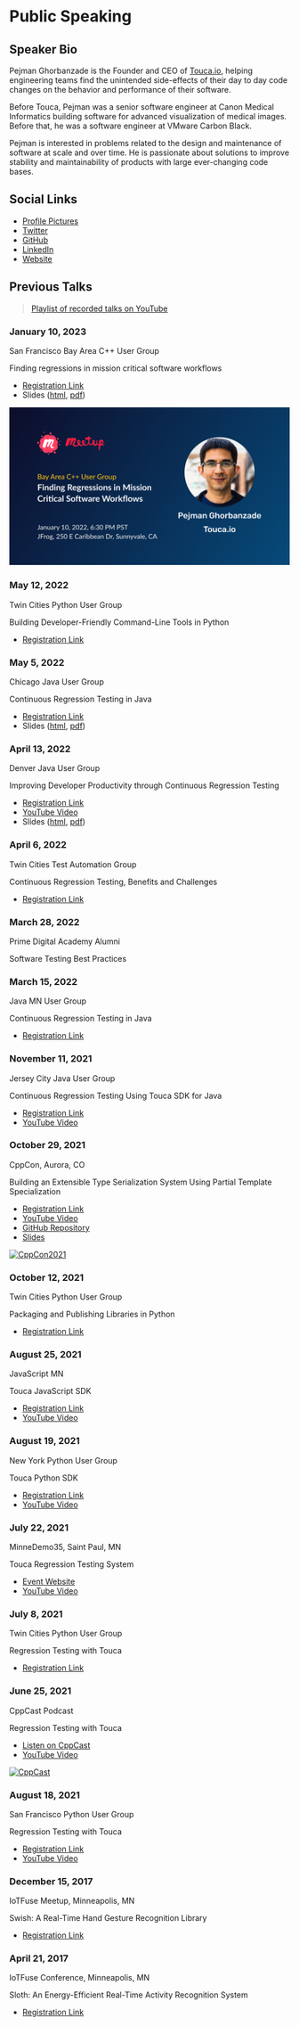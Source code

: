 # Public Speaking

## Speaker Bio

Pejman Ghorbanzade is the Founder and CEO of [Touca.io](https://touca.io/), helping engineering teams find the unintended side-effects of their day to day code changes on the behavior and performance of their software.

Before Touca, Pejman was a senior software engineer at Canon Medical Informatics building software for advanced visualization of medical images. Before that, he was a software engineer at VMware Carbon Black.

Pejman is interested in problems related to the design and maintenance of software at scale and over time. He is passionate about solutions to improve stability and maintainability of products with large ever-changing code bases.

## Social Links

- [Profile Pictures](https://github.com/ghorbanzade/talks/tree/main/assets)
- [Twitter](https://twitter.com/heypejman)
- [GitHub](https://github.com/ghorbanzade)
- [LinkedIn](https://linkedin.com/in/ghorbanzade)
- [Website](https://pejman.dev)

## Previous Talks

> [Playlist of recorded talks on YouTube](https://www.youtube.com/playlist?list=PL5-_QXYHJoVR99sDXo56_EFaIY4TE5rYj)

### January 10, 2023

San Francisco Bay Area C++ User Group

Finding regressions in mission critical software workflows

- [Registration Link](https://www.meetup.com/cpp-bay-area/events/290564227/)
- Slides ([html](https://touca.io/talks/cppbay23/), [pdf](https://touca.io/talks/cppbay23/slides-cppbay23-pejman.pdf))

![CppBayArea2023](./assets/images/230110-cppbayarea.png)

### May 12, 2022

Twin Cities Python User Group

Building Developer-Friendly Command-Line Tools in Python

- [Registration Link](https://www.meetup.com/PyMNtos-Twin-Cities-Python-User-Group/events/285705542/)

### May 5, 2022

Chicago Java User Group

Continuous Regression Testing in Java

- [Registration Link](https://www.meetup.com/ChicagoJUG/events/285406777/)
- Slides ([html](https://touca.io/talks/cjug22/), [pdf](https://touca.io/talks/cjug22/slides-cjug22-pejman.pdf))

### April 13, 2022

Denver Java User Group

Improving Developer Productivity through Continuous Regression Testing

- [Registration Link](https://www.meetup.com/DenverJavaUsersGroup/events/cpmtcqydcgbrb/)
- [YouTube Video](https://www.youtube.com/watch?v=6LtgbTdUJEQ)
- Slides ([html](https://touca.io/talks/djug22), [pdf](https://touca.io/talks/djug22/slides-djug22-pejman.pdf))

### April 6, 2022

Twin Cities Test Automation Group

Continuous Regression Testing, Benefits and Challenges

- [Registration Link](https://www.meetup.com/TC-TAG/events/284654695/)

### March 28, 2022

Prime Digital Academy Alumni

Software Testing Best Practices

### March 15, 2022

Java MN User Group

Continuous Regression Testing in Java

- [Registration Link](https://www.meetup.com/Java-User-Group-Hosted-by-TEKsystems/events/284076315/)

### November 11, 2021

Jersey City Java User Group

Continuous Regression Testing Using Touca SDK for Java

- [Registration Link](https://www.meetup.com/Jersey-City-Java-User-Group-JC-JUG/events/281715735/)
- [YouTube Video](https://youtu.be/Nn5We6yQ8Kg)

### October 29, 2021

CppCon, Aurora, CO

Building an Extensible Type Serialization System Using Partial Template Specialization

- [Registration Link](https://cppcon2021.sched.com/event/nvDM/building-an-extensible-type-serialization-system-using-partial-template-specialization)
- [YouTube Video](https://youtu.be/2dvZR2zemrM)
- [GitHub Repository](https://github.com/ghorbanzade/cppcon21)
- [Slides](https://github.com/ghorbanzade/cppcon21/releases/download/v1.0/cppcon21-pejman-slides.pdf)

[![CppCon2021](https://img.youtube.com/vi/2dvZR2zemrM/0.jpg)](https://www.youtube.com/watch?v=2dvZR2zemrM "Building an Extensible Type Serialization System Using Partial Template Specialization")

### October 12, 2021

Twin Cities Python User Group

Packaging and Publishing Libraries in Python

- [Registration Link](https://www.meetup.com/PyMNtos-Twin-Cities-Python-User-Group/events/281028690/)

### August 25, 2021

JavaScript MN

Touca JavaScript SDK

- [Registration Link](https://www.meetup.com/JavaScriptMN/events/qltnfsycclbhc/)
- [YouTube Video](https://youtu.be/oXM1nxXkA3c)

### August 19, 2021

New York Python User Group

Touca Python SDK

- [Registration Link](https://www.meetup.com/nycpython/events/jfmxdsycclbzb/)
- [YouTube Video](https://youtu.be/lAr0EAZRjdQ)

### July 22, 2021

MinneDemo35, Saint Paul, MN

Touca Regression Testing System

- [Event Website](https://minnestar.org/your-ultimate-guide-to-minnedemo35/)
- [YouTube Video](https://youtu.be/4RU1-k3tElU)

### July 8, 2021

Twin Cities Python User Group

Regression Testing with Touca

- [Registration Link](https://www.meetup.com/PyMNtos-Twin-Cities-Python-User-Group/events/278900280/)

### June 25, 2021

CppCast Podcast

Regression Testing with Touca

- [Listen on CppCast](https://cppcast.com/touca/)
- [YouTube Video](https://youtu.be/Pw8ZD5WZYl0)

[![CppCast](https://img.youtube.com/vi/Pw8ZD5WZYl0/0.jpg)](https://www.youtube.com/watch?v=Pw8ZD5WZYl0 "Regression Testing with Touca")

### August 18, 2021

San Francisco Python User Group

Regression Testing with Touca

- [Registration Link](https://www.meetup.com/sfpython/events/mpgbhsycclbxb/)
- [YouTube Video](https://youtu.be/3hnHk-Lf0fQ)

### December 15, 2017

IoTFuse Meetup, Minneapolis, MN

Swish: A Real-Time Hand Gesture Recognition Library

- [Registration Link](https://www.meetup.com/applied_ai/events/243018155/)

### April 21, 2017

IoTFuse Conference, Minneapolis, MN

Sloth: An Energy-Efficient Real-Time Activity Recognition System

- [Registration Link](https://iotfuseconference2017.sched.com/)
